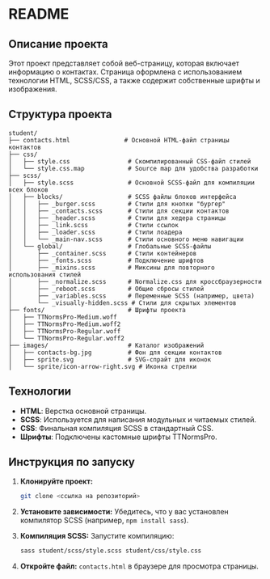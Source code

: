 # README

## Описание проекта

Этот проект представляет собой веб-страницу, которая включает информацию о контактах. Страница оформлена с использованием технологии HTML, SCSS/CSS, а также содержит собственные шрифты и изображения.

## Структура проекта

```
student/
├── contacts.html               # Основной HTML-файл страницы контактов
├── css/
│   ├── style.css                # Скомпилированный CSS-файл стилей
│   └── style.css.map            # Source map для удобства разработки
├── scss/
│   ├── style.scss               # Основной SCSS-файл для компиляции всех блоков
│   ├── blocks/                  # SCSS файлы блоков интерфейса
│   │   ├── _burger.scss         # Стили для кнопки "бургер"
│   │   ├── _contacts.scss       # Стили для секции контактов
│   │   ├── _header.scss         # Стили для хедера страницы
│   │   ├── _link.scss           # Стили ссылок
│   │   ├── _loader.scss         # Стили лоадера
│   │   └── _main-nav.scss       # Стили основного меню навигации
│   └── global/                  # Глобальные SCSS-файлы
│       ├── _container.scss      # Стили контейнеров
│       ├── _fonts.scss          # Подключение шрифтов
│       ├── _mixins.scss         # Миксины для повторного использования стилей
│       ├── _normalize.scss      # Normalize.css для кроссбраузерности
│       ├── _reboot.scss         # Общие сбросы стилей
│       ├── _variables.scss      # Переменные SCSS (например, цвета)
│       └── _visually-hidden.scss # Стили для скрытых элементов
├── fonts/                       # Шрифты проекта
│   ├── TTNormsPro-Medium.woff
│   ├── TTNormsPro-Medium.woff2
│   ├── TTNormsPro-Regular.woff
│   └── TTNormsPro-Regular.woff2
├── images/                      # Каталог изображений
│   ├── contacts-bg.jpg          # Фон для секции контактов
│   ├── sprite.svg               # SVG-спрайт для иконок
│   └── sprite/icon-arrow-right.svg # Иконка стрелки
```

## Технологии

- **HTML**: Верстка основной страницы.
- **SCSS**: Используется для написания модульных и читаемых стилей.
- **CSS**: Финальная компиляция SCSS в стандартный CSS.
- **Шрифты**: Подключены кастомные шрифты TTNormsPro.

## Инструкция по запуску

1. **Клонируйте проект:**
   ```bash
   git clone <ссылка на репозиторий>
   ```
2. **Установите зависимости:**
   Убедитесь, что у вас установлен компилятор SCSS (например, `npm install sass`).

3. **Компиляция SCSS:**
   Запустите компиляцию:
   ```bash
   sass student/scss/style.scss student/css/style.css
   ```
4. **Откройте файл:** `contacts.html` в браузере для просмотра страницы.
